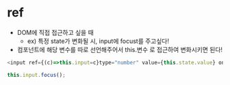 # ref

- DOM에 직접 접근하고 싶을 때
  - ex) 특정 state가 변화될 시, input에 focust를 주고싶다!
- 컴포넌트에 해당 변수를 따로 선언해주어서 this.변수 로 접근하여 변화시키면 된다!



```javascript
<input ref={(c)=>this.input=c}type="number" value={this.state.value} onChange={this.onChange}/> // 여기서 input은 클래스내 해당 변수 이름!
```

```javascript
this.input.focus();
```



